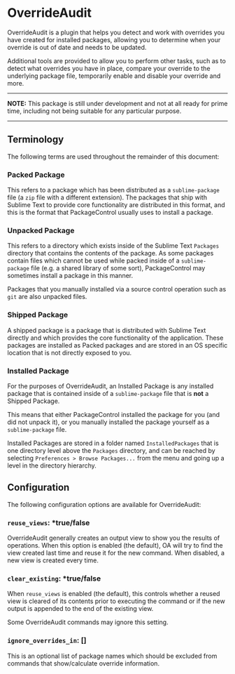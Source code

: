 OverrideAudit
=============

OverrideAudit is a plugin that helps you detect and work with overrides you
have created for installed packages, allowing you to determine when your
override is out of date and needs to be updated.

Additional tools are provided to allow you to perform other tasks, such as to
detect what overrides you have in place, compare your override to the
underlying package file, temporarily enable and disable your override and more.

---

**NOTE:** This package is still under development and not at all ready for
prime time, including not being suitable for any particular purpose.

---

<!--
Installation
============

Package Control
---------------

The best way to install the plugin is via PackageControl, as this will take
care of ensuring that the plugin is kept up to date without your having to do
anything at all.

To install via Package Control, open the Command Palette and select the command
`Package Control: Install Package` and search for `OverrideAudit`.

Manual Installation
-------------------

In order to manually install the package, clone the repository into your
Sublime Text `Packages` directory. You can locate this directory by choosing
`Preferences > Browse Packages...` from the menu.

Manual installation is not recommended for most users, as in this case you are
responsible for manually keeping everything up to date.
-->

Terminology
-----------

The following terms are used throughout the remainder of this document:

### Packed Package ###

This refers to a package which has been distributed as a `sublime-package` file
(a `zip` file with a different extension). The packages that ship with Sublime
Text to provide core functionality are distributed in this format, and this is
the format that PackageControl usually uses to install a package.

### Unpacked Package ###

This refers to a directory which exists inside of the Sublime Text `Packages`
directory that contains the contents of the package. As some packages contain
files which cannot be used while packed inside of a `sublime-package` file
(e.g. a shared library of some sort), PackageControl may sometimes install a
package in this manner.

Packages that you manually installed via a source control operation such as
`git` are also unpacked files.

### Shipped Package ###

A shipped package is a package that is distributed with Sublime Text directly
and which provides the core functionality of the application. These packages
are installed as Packed packages and are stored in an OS specific location that
is not directly exposed to you.

### Installed Package ###

For the purposes of OverrideAudit, an Installed Package is any installed
package that is contained inside of a `sublime-package` file that is **not** a
Shipped Package.

This means that either PackageControl installed the package for you (and did
not unpack it), or you manually installed the package yourself as a
`sublime-package` file.

Installed Packages are stored in a folder named `InstalledPackages` that is one
directory level above the `Packages` directory, and can be reached by selecting
`Preferences > Browse Packages...` from the menu and going up a level in the
directory hierarchy.

<!--
Usage
-----

All of the functionality of OverrideAudit is exposed via commands in the
Command Palette. It is also possible to configure OverrideAudit to run some
checks for you automatically as a "set it and forget it" mechanism to help you
keep up to date (see Configuration below).

### OverrideAudit: Check expired overrides ###

This command will run a check to see if you have any expired overrides, and
warn you with a dialog popup if you do.

An expired override is an override either on a single file within a package or
on a package as a whole in which the file/package you are overriding is newer
than your override file.

This is an indication that the underlying package has changed and your override
is now out of date. Although this is technically safe, an override of this type
is potentially masking fixes or augmentations to the underlying package that
you will not see. -->

Configuration
-------------

The following configuration options are available for OverrideAudit:

### `reuse_views`: *true/false ###

OverrideAudit generally creates an output view to show you the results of
operations. When this option is enabled (the default), OA will try to find the
view created last time and reuse it for the new command. When disabled, a new
view is created every time.

### `clear_existing`: *true/false ###

When `reuse_views` is enabled (the default), this controls whether a reused
view is cleared of its contents prior to executing the command or if the new
output is appended to the end of the existing view.

Some OverrideAudit commands may ignore this setting.

### `ignore_overrides_in`: [] ###

This is an optional list of package names which should be excluded from commands
that show/calculate override information.

<!--
#### `oa_startup_check`: *true/false ###

When enabled (the default), OverrideAudit will perform a check for out of date
overrides whenever Sublime text starts.

#### `oa_scheduled_check`: true/*false ###

When enabled, OverrideAudit will perform a check for out of date overrides once
per hour while Sublime Text is running. This is handy if you often have a long
running Sublime Text session.

This option is disabled by default.

#### `os_upgrade_check`: *true/false ###

When enabled (the default), OverrideAudit will perform a check for out of date
overrides whenever Sublime Text starts after an upgrade/downgrade (the build
number of sublime text changes).

This operates as `oa_startup_check` does, except that even if that option is
disabled, the check will still be performed.

This allows you to ensure that no matter what, you are notified of out of date
overrides after an upgrade to Sublime Text. -->
